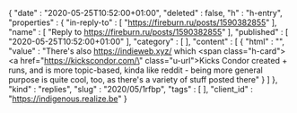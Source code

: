 {
  "date" : "2020-05-25T10:52:00+01:00",
  "deleted" : false,
  "h" : "h-entry",
  "properties" : {
    "in-reply-to" : [ "https://fireburn.ru/posts/1590382855" ],
    "name" : [ "Reply to https://fireburn.ru/posts/1590382855" ],
    "published" : [ "2020-05-25T10:52:00+01:00" ],
    "category" : [ ],
    "content" : [ {
      "html" : "",
      "value" : "There's also https://indieweb.xyz/ which <span class=\"h-card\"><a href=\"https://kickscondor.com/\" class=\"u-url\">Kicks Condor</a></span> created + runs, and is more topic-based, kinda like reddit - being more general purpose is quite cool, too, as there's a variety of stuff posted there"
    } ]
  },
  "kind" : "replies",
  "slug" : "2020/05/1rfbp",
  "tags" : [ ],
  "client_id" : "https://indigenous.realize.be"
}
